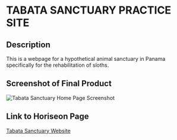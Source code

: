 # TABATA SANCTUARY PRACTICE SITE

## Description

This is a webpage for a hypothetical animal sanctuary in Panama specifically for the rehabilitation of sloths. 

## Screenshot of Final Product

![Tabata Sanctuary Home Page Screenshot](assets/live-ts-homepage.png)

## Link to Horiseon Page

[Tabata Sanctuary Website](https://mradamhorn.github.io/tabata-sanctuary/index.html)